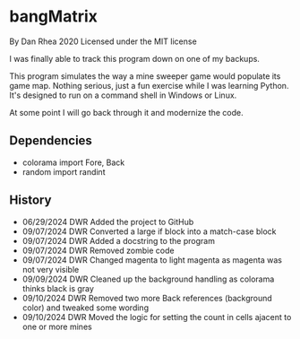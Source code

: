 # bangMatrix

By Dan Rhea 2020 Licensed under the MIT license

I was finally able to track this program down on one of my backups.

This program simulates the way a mine sweeper game would populate
its game map. Nothing serious, just a fun exercise while I was 
learning Python. It's designed to run on a command shell in 
Windows or Linux. 

At some point I will go back through it and modernize the code.

## Dependencies

- colorama import Fore, Back
- random import randint

## History

- 06/29/2024 DWR Added the project to GitHub
- 09/07/2024 DWR Converted a large if block into a match-case block
- 09/07/2024 DWR Added a docstring to the program
- 09/07/2024 DWR Removed zombie code
- 09/07/2024 DWR Changed magenta to light magenta as magenta was not very visible
- 09/09/2024 DWR Cleaned up the background handling as colorama thinks black is gray
- 09/10/2024 DWR Removed two more Back references (background color) and tweaked some wording
- 09/10/2024 DWR Moved the logic for setting the count in cells ajacent to one or more mines
